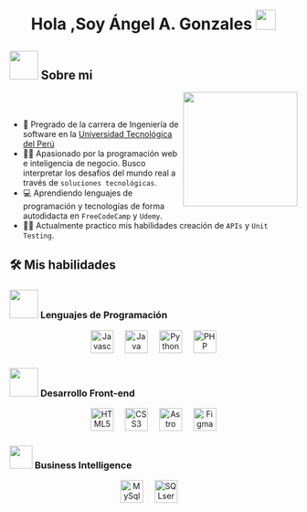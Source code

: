 <h1 align="center">Hola ,Soy Ángel A. Gonzales <img src="https://media.giphy.com/media/hvRJCLFzcasrR4ia7z/giphy.gif" width="35"></h1>

## <picture><img src = "https://github.com/7oSkaaa/7oSkaaa/blob/main/Images/about_me.gif?raw=true" width = 50px></picture> Sobre mi
<picture> <img align="right" src="https://github.com/7oSkaaa/7oSkaaa/blob/main/Images/Right_Side.gif?raw=true" width = 200px></picture>

<br><br>
- :school: Pregrado de la carrera de Ingeniería de software en la [Universidad Tecnológica del Perú](https://www.utp.edu.pe/cgt/facultad-de-ingenieria/ingenieria-de-software)
- :technologist: Apasionado por la programación web e inteligencia de negocio. Busco interpretar los desafios del mundo real a través de `soluciones tecnológicas`.
- :computer:  Aprendiendo lenguajes de programación y tecnologías de forma autodidacta en `FreeCodeCamp` y  `Udemy`.
- :student: Actualmente practico mis habilidades creación de `APIs` y `Unit Testing`.

## 🛠️ Mis habilidades

### <picture> <img src = "https://github.com/7oSkaaa/7oSkaaa/blob/main/Images/Programming_Languages.gif?raw=true" width = 50px>  </picture> Lenguajes de Programación
<div align="center">
 <img src="https://cdn.jsdelivr.net/gh/devicons/devicon@latest/icons/javascript/javascript-original.svg" height="40" alt="Javascript logo"/>
 <img width="12"/>
 <img src="https://cdn.jsdelivr.net/gh/devicons/devicon@latest/icons/java/java-original.svg" height="40" alt="Java logo"/>
 <img width="12"/>
 <img src="https://cdn.jsdelivr.net/gh/devicons/devicon@latest/icons/python/python-original.svg" height="40" alt="Python logo" />
 <img width="12"/>
 <img src="https://cdn.jsdelivr.net/gh/devicons/devicon@latest/icons/php/php-original.svg" height="40" alt="PHP logo"/>
</div>

### <picture> <img src = "https://github.com/7oSkaaa/7oSkaaa/blob/main/Images/Front_End.gif?raw=true" width = 50px>  </picture> Desarrollo Front-end
<div align="center">
 <img src="https://cdn.jsdelivr.net/gh/devicons/devicon@latest/icons/html5/html5-original.svg" height="40" alt="HTML5 logo"/>
 <img width="12"/>
 <img src="https://cdn.jsdelivr.net/gh/devicons/devicon@latest/icons/css3/css3-original.svg" height="40" alt="CSS3 logo"/>
 <img width="12"/>
 <img src="https://cdn.jsdelivr.net/gh/devicons/devicon@latest/icons/astro/astro-original.svg" height="40" alt="Astro logo"/>
 <img width="12"/>
 <img src="https://cdn.jsdelivr.net/gh/devicons/devicon@latest/icons/figma/figma-original.svg" height="40" alt="Figma logo"/>
</div>

### <picture> <img src="https://images.assetsdelivery.com/compings_v2/antonshaparenko/antonshaparenko2003/antonshaparenko200300218.jpg" width=40px> </picture> Business Intelligence
<div align="center">
  <img src="https://cdn.jsdelivr.net/gh/devicons/devicon@latest/icons/mysql/mysql-original.svg" height="40" alt="MySql logo"/>
  <img width="12"/>
  <img src="https://cdn.jsdelivr.net/gh/devicons/devicon@latest/icons/microsoftsqlserver/microsoftsqlserver-original.svg" height="40" alt="SQLserver logo"/>
  <img width="12"/>
</div>

<!--
**RadiowaveDev/RadiowaveDev** is a ✨ _special_ ✨ repository because its `README.md` (this file) appears on your GitHub profile.

Here are some ideas to get you started:

- 🔭 I’m currently working on ...
- 🌱 I’m currently learning ...
- 👯 I’m looking to collaborate on ...
- 🤔 I’m looking for help with ...
- 💬 Ask me about ...
- 📫 How to reach me: ...
- 😄 Pronouns: ...
- ⚡ Fun fact: ...
-->
